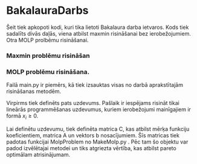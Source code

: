 # BakalauraDarbs
 Šeit tiek apkopoti kodi, kuri tika lietoti Bakalaura darba ietvaros. Kods tiek sadalīts divās daļās, viena atbilst maxmin risināšanai bez ierobežojumiem. Otra MOLP prolbēmu risināšanai. 


 ### Maxmin problēmu risināšan

 ### MOLP problēmu risināšana. 

Failā main.py ir piemērs, kā tiek izsauktas visas no darbā aprakstītajām risināšanas metodēm. 

Virpirms tiek definēts pats uzdevums. Pašlaik ir iespējams risināt tikai lineārās programmēšanas uzdevumus, kuriem ierobežojumi mainīgajiem ir formā $x_{i} \geq 0$. 

Lai definētu uzdevumu, tiek definēta matrica C, kas atbilst mērķa funkciju koeficientiem, matrica A un vektors b nosacījumiem. Šīs matricas tiek padotas funkcijai MolpProblem no MakeMolp.py . Pēc tam šo objektu var padod izvēlētajai metodei un tiks atgriezta vērtība, kas atbilst pareto optimālam atrisinājumam. 



